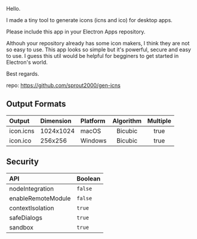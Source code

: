 Hello.

I made a tiny tool to generate icons (icns and ico) for desktop apps.

Please include this app in your Electron Apps repository.

Althouh your repository already has some icon makers, I think they are not so easy to use.
This app looks so simple but it's powerful, secure and easy to use.
I guess this util would be helpful for begginers to get started in Electron's world.

Best regards.

repo: https://github.com/sprout2000/gen-icns

## Output Formats

Output | Dimension | Platform | Algorithm | Multiple
:--- | :--- | :--- | :---: | :---:
icon.icns | 1024x1024 | macOS | Bicubic | true
icon.ico | 256x256 | Windows | Bicubic | true

## Security

API | Boolean
:--- | :---
nodeIntegration | `false`
enableRemoteModule | `false`
contextIsolation | `true`
safeDialogs | `true`
sandbox | `true`
